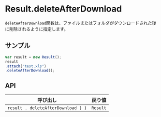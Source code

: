 # Result.deleteAfterDownload

`deleteAfterDownload`関数は、ファイルまたはフォルダがダウンロードされた後に削除されるように指定します。

## サンプル

```javascript
var result = new Result();
result
.attach("test.xls")
.deleteAfterDownload();
```

## API

| 呼び出し | 戻り値 |
|---|---|
| `result . deleteAfterDownload ( )` | `Result` |
